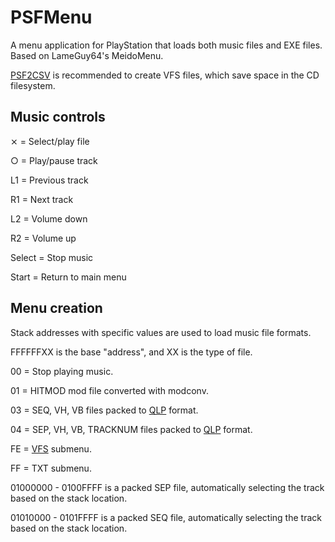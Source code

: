 # PSFMenu
A menu application for PlayStation that loads both music files and EXE files. Based on LameGuy64's MeidoMenu.

[PSF2CSV](https://github.com/John-Spier/Psf2Csv) is recommended to create VFS files, which save space in the CD filesystem.

## Music controls

⨯ = Select/play file

○ = Play/pause track

L1 = Previous track

R1 = Next track

L2 = Volume down

R2 = Volume up

Select = Stop music

Start = Return to main menu

## Menu creation

Stack addresses with specific values are used to load music file formats.

FFFFFFXX is the base "address", and XX is the type of file.

00 = Stop playing music.

01 = HITMOD mod file converted with modconv.

03 = SEQ, VH, VB files packed to [QLP](https://github.com/John-Spier/QLPTool) format.

04 = SEP, VH, VB, TRACKNUM files packed to [QLP](https://github.com/John-Spier/QLPTool) format.

FE = [VFS](https://github.com/John-Spier/VFSTool) submenu.

FF = TXT submenu.

01000000 - 0100FFFF is a packed SEP file, automatically selecting the track based on the stack location.

01010000 - 0101FFFF is a packed SEQ file, automatically selecting the track based on the stack location.


